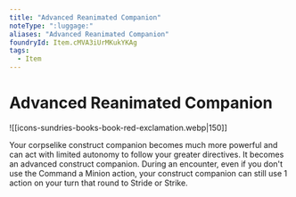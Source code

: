 ```yaml
---
title: "Advanced Reanimated Companion"
noteType: ":luggage:"
aliases: "Advanced Reanimated Companion"
foundryId: Item.cMVA3iUrMKukYKAg
tags:
  - Item
---
```


# Advanced Reanimated Companion
![[icons-sundries-books-book-red-exclamation.webp|150]]

Your corpselike construct companion becomes much more powerful and can act with limited autonomy to follow your greater directives. It becomes an advanced construct companion. During an encounter, even if you don't use the Command a Minion action, your construct companion can still use 1 action on your turn that round to Stride or Strike.
